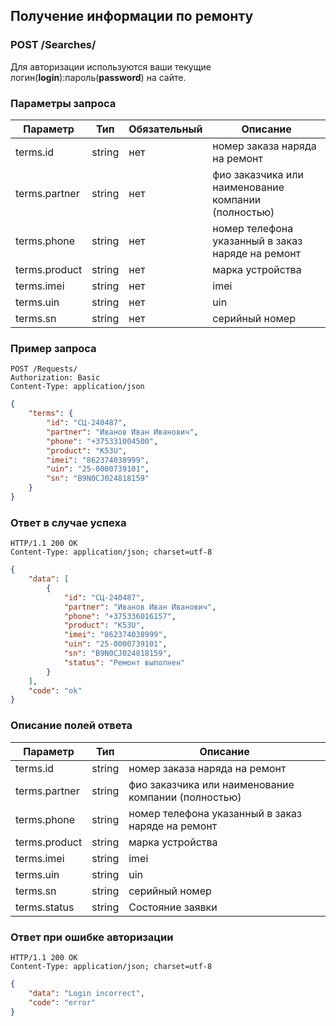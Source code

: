 ## Получение информации по ремонту

### POST /Searches/

Для авторизации используются ваши текущие логин(**login**):пароль(**password**) на сайте.

### Параметры запроса

|Параметр|Тип|Обязательный|Описание|
|---|---|---|---|
| terms.id | string | нет | номер заказа наряда на ремонт |
| terms.partner | string | нет | фио заказчика или наименование компании (полностью) |
| terms.phone | string | нет | номер телефона указанный в заказ наряде на ремонт |
| terms.product | string | нет | марка устройства |
| terms.imei | string | нет | imei |
| terms.uin | string | нет | uin |
| terms.sn | string | нет | серийный номер |

### Пример запроса

```http
POST /Requests/
Authorization: Basic
Content-Type: application/json
```
```json
{
    "terms": {
        "id": "СЦ-240487",
        "partner": "Иванов Иван Иванович",
        "phone": "+375331004500",
        "product": "K53U",
        "imei": "862374038999",
        "uin": "25-0000739101",
        "sn": "B9N0CJ024818159"
    }
}
```

### Ответ в случае успеха

```http
HTTP/1.1 200 OK
Content-Type: application/json; charset=utf-8
```
```json
{
    "data": [
        {
            "id": "СЦ-240487",
            "partner": "Иванов Иван Иванович",
            "phone": "+375336016157",
            "product": "K53U",
            "imei": "862374038999",
            "uin": "25-0000739101",
            "sn": "B9N0CJ024818159",
            "status": "Ремонт выполнен"
        }
    ],
    "code": "ok"
}
```

### Описание полей ответа

|Параметр|Тип|Описание|
|---|---|---|
| terms.id | string | номер заказа наряда на ремонт |
| terms.partner | string | фио заказчика или наименование компании (полностью) |
| terms.phone | string | номер телефона указанный в заказ наряде на ремонт |
| terms.product | string | марка устройства |
| terms.imei | string | imei |
| terms.uin | string | uin |
| terms.sn | string | серийный номер |
| terms.status | string | Состояние заявки |

### Ответ при ошибке авторизации

```http
HTTP/1.1 200 OK
Content-Type: application/json; charset=utf-8
```
```json
{
    "data": "Login incorrect",
    "code": "error"
}
```
